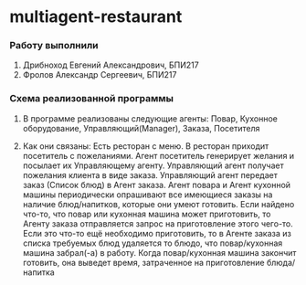 # multiagent-restaurant

### Работу выполнили
1) Дрибноход Евгений Александрович, БПИ217 
2) Фролов Александр Сергеевич, БПИ217

### Схема реализованной программы

1) В программе реализованы следующие агенты: Повар, Кухонное оборудование, Управляющий(Manager), Заказа, Посетителя

2) Как они связаны: Есть ресторан с меню. В ресторан приходит посетитель с пожеланиями. Агент посетитель генерирует желания и посылает их Управляющему агенту. Управляющий агент получает пожелания клиента в виде заказа. Управляющий агент передает заказ (Список блюд) в Агент заказа. Агент повара и Агент кухонной машины периодически опрашивают все имеющиеся заказы на наличие блюд/напитков, которые они умеют готовить. Если найдено что-то, что повар или кухонная машина может приготовить, то Агенту заказа отправляется запрос на приготовление этого чего-то. Если это что-то ещё необходимо приготовить, то в Агенте заказа из списка требуемых блюд удаляется то блюдо, что повар/кухонная машина забрал(-а) в работу. Когда повар/кухонная машина закончит готовить, она выведет время, затраченное на приготовление блюда/напитка
